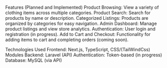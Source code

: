 Features (Planned and Implemented)
Product Browsing: View a variety of clothing items across multiple categories.
Product Search: Search for products by name or description.
Categorized Listings: Products are organized by categories for easy navigation.
Admin Dashboard: Manage product listings and view store analytics.
Authentication: User login and registration (in progress).
Add to Cart and Checkout: Functionality for adding items to cart and completing orders (coming soon).


Technologies Used
Frontend: Next.js, TypeScript, CSS/(TailWindCss) Modules
Backend: Laravel (API)
Authentication: Token-based (in progress)
Database: MySQL (via API)